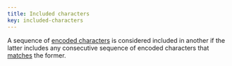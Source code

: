 ```yaml
---
title: Included characters
key: included-characters
---
```


A sequence of [encoded characters](#encoded-character) is considered included in another if the latter includes any consecutive sequence of encoded characters that [matches](#matching-characters) the former.
